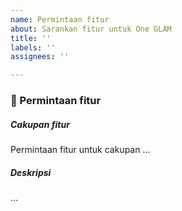 ```yaml
---
name: Permintaan fitur
about: Sarankan fitur untuk One GLAM
title: ''
labels: ''
assignees: ''

---
```


### :rocket: Permintaan fitur

##### Cakupan fitur
Permintaan fitur untuk cakupan ...

##### Deskripsi
...
